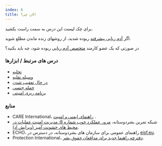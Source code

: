 ```yaml
---
index: 6
title: الان چی؟
---
```

برای چک لیست این درس به سمت راست بکشید.

اگر [آدم ربایی پیشرفته](umbrella://incident-response/kidnapping/advanced) ربوده شدید، از روشهای زنده ماندن مطلع شوید.

در صورتی که یک عضو کارمند [متخصص آدم ربایی](umbrella://incident-response/kidnapping/expert) ربوده شود، چه باید بکنید؟

### درس های مرتبط / ابزارها

*   [تخلیه](umbrella://incident-response/evacuation)
*   [وسیله نقلیه](umbrella://travel/vehicles)
*   [در حال تعقیب شدن](umbrella://work/being-followed/beginner)
*   [حمله جنسی](umbrella://incident-response/sexual-assault)
*   [برنامه ریزی امنیتی](umbrella://assess-your-risk/security-planning)

### منابع

*   CARE International، [راهنمای ایمنی و امنیت](https://www.eisf.eu/wp-content/uploads/2014/09/0614-Macpherson-2004-CARE-International-Safety-and-Security-Handbook.pdf) .
*   شبکه تمرین بشردوستانه، [مرور عملکرد خوب شماره 8: مدیریت امنیت عملیات در محیط های خشونت آمیز (ویرایش اد)](http://odihpn.org/wp-content/uploads/2010/11/GPR_8_revised2.pdf).
*   ECHO، راهنمای عمومی برای سازمان های بشردوستانه، در دسترس در [eisf.eu](https://www.eisf.eu/library/generic-security-guide-for-humanitarian-organisations/).
*   Protection International، [دفترچه راهنما جدید برای مدافعان حقوق بشر](https://www.protectioninternational.org/en/node/1106).